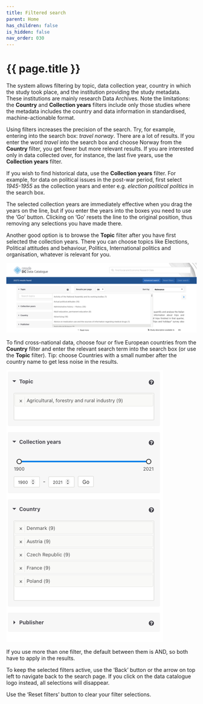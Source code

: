 ```yaml
---
title: Filtered search
parent: Home
has_children: false
is_hidden: false
nav_order: 030
---
```


# {{ page.title }}

The system allows filtering by topic, data collection year,
country in which the study took place, and the institution providing the study metadata.
These institutions are mainly research Data Archives.
Note the limitations: the **Country** and **Collection years** filters include
only those studies where the metadata includes the country
and data information in standardised, machine-actionable format.

Using filters increases the precision of the search.
Try, for example, entering into the search box: *travel norway*.
There are a lot of results. If you enter the word *travel* into the search box
and choose Norway from the **Country** filter, you get fewer but more relevant results.
If you are interested only in data collected over, for instance, the last five years,
use the **Collection years** filter.

If you wish to find historical data, use the **Collection years** filter.
For example, for data on political issues in the post-war period,
first select *1945-1955* as the collection years and enter
e.g. *election political politics* in the search box.

The selected collection years are immediately effective when you drag the years on the line,
but if you enter the years into the boxes you need to use the ‘Go’ button.
Clicking on ‘Go’ resets the line to the original position,
thus removing any selections you have made there.

Another good option is to browse the **Topic** filter after you have first selected the collection years.
There you can choose topics like Elections, Political attitudes and behaviour, Politics,
International politics and organisation, whatever is relevant for you.

![Filtered search](images/filtered-search.png "Filtered search")

To find cross-national data, choose four or five European countries from the **Country** filter
and enter the relevant search term into the search box (or use the **Topic** filter).
Tip: choose Countries with a small number after the country name to get less noise in the results.

![Cross-national data search](images/cross-national-data-search.png "cross-national data search")

If you use more than one filter, the default between them is AND, so both have to apply in the results.

To keep the selected filters active,
use the ‘Back’ button or the arrow on top left to navigate back to the search page.
If you click on the data catalogue logo instead, all selections will disappear.

Use the ‘Reset filters’ button to clear your filter selections.
